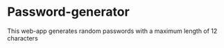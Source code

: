 # Password-generator
This web-app generates random passwords with a maximum length of 12 characters

